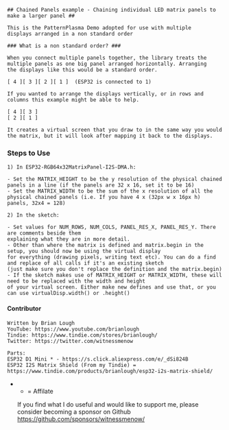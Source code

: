     ## Chained Panels example - Chaining individual LED matrix panels to make a larger panel ##

    This is the PatternPlasma Demo adopted for use with multiple
    displays arranged in a non standard order

    ### What is a non standard order? ###
    
    When you connect multiple panels together, the library treats the
    multiple panels as one big panel arranged horizontally. Arranging
    the displays like this would be a standard order.

    [ 4 ][ 3 ][ 2 ][ 1 ]  (ESP32 is connected to 1)

    If you wanted to arrange the displays vertically, or in rows and 
    columns this example might be able to help.

    [ 4 ][ 3 ]
    [ 2 ][ 1 ]

    It creates a virtual screen that you draw to in the same way you would
    the matrix, but it will look after mapping it back to the displays.

### Steps to Use ###

    1) In ESP32-RGB64x32MatrixPanel-I2S-DMA.h:

    - Set the MATRIX_HEIGHT to be the y resolution of the physical chained panels in a line (if the panels are 32 x 16, set it to be 16)
    - Set the MATRIX_WIDTH to be the sum of the x resolution of all the physical chained panels (i.e. If you have 4 x (32px w x 16px h) panels, 32x4 = 128) 

    2) In the sketch:
    
    - Set values for NUM_ROWS, NUM_COLS, PANEL_RES_X, PANEL_RES_Y. There are comments beside them
    explaining what they are in more detail.
    - Other than where the matrix is defined and matrix.begin in the setup, you should now be using the virtual display
    for everything (drawing pixels, writing text etc). You can do a find and replace of all calls if it's an existing sketch
    (just make sure you don't replace the definition and the matrix.begin)
    - If the sketch makes use of MATRIX_HEIGHT or MATRIX_WIDTH, these will need to be replaced with the width and height
    of your virtual screen. Either make new defines and use that, or you can use virtualDisp.width() or .height()

#### Contributor ####
    Written by Brian Lough
    YouTube: https://www.youtube.com/brianlough
    Tindie: https://www.tindie.com/stores/brianlough/
    Twitter: https://twitter.com/witnessmenow

    Parts:
    ESP32 D1 Mini * - https://s.click.aliexpress.com/e/_dSi824B
    ESP32 I2S Matrix Shield (From my Tindie) = https://www.tindie.com/products/brianlough/esp32-i2s-matrix-shield/

 *  * = Affilate

    If you find what I do useful and would like to support me,
    please consider becoming a sponsor on Github
    https://github.com/sponsors/witnessmenow/

